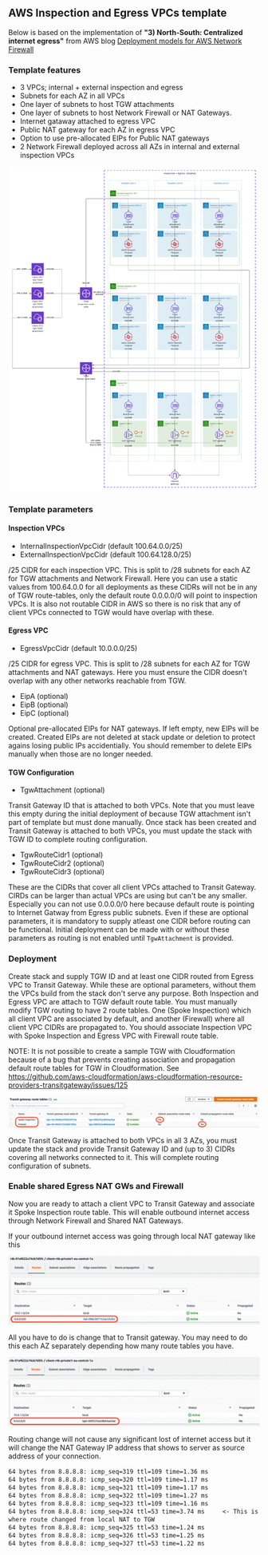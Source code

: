 ## AWS Inspection and Egress VPCs template

Below is based on the implementation of **"3) North-South: Centralized internet egress"** from AWS blog [Deployment models for AWS Network Firewall](https://aws.amazon.com/blogs/networking-and-content-delivery/deployment-models-for-aws-network-firewall/)

### Template features
* 3 VPCs; internal + external inspection and egress
* Subnets for each AZ in all VPCs
* One layer of subnets to host TGW attachments
* One layer of subnets to host Network Firewall or NAT Gateways.
* Internet gataway attached to egress VPC
* Public NAT gateway for each AZ in egress VPC
* Option to use pre-allocated EIPs for Public NAT gateways
* 2 Network Firewall deployed across all AZs in internal and external inspection VPCs

![Network diagram](diagram.png)

### Template parameters

#### Inspection VPCs

   * InternalInspectionVpcCidr (default 100.64.0.0/25)
   * ExternalInspectionVpcCidr (default 100.64.128.0/25)

/25 CIDR for each inspection VPC. This is split to /28 subnets for each AZ for TGW attachments and Network Firewall.
Here you can use a static values from 100.64.0.0 for all deployments as these CIDRs will not
be in any of TGW route-tables, only the default route 0.0.0.0/0 will point to inspection VPCs.
It is also not routable CIDR in AWS so there is no risk that any of client VPCs connected to TGW would
have overlap with these.

#### Egress VPC 

   * EgressVpcCidr (default 10.0.0.0/25)

/25 CIDR for egress VPC. This is split to /28 subnets for each AZ for TGW attachments and NAT gateways.
Here you must ensure the CIDR doesn't overlap with any other networks reachable from TGW.

   * EipA (optional)
   * EipB (optional)
   * EipC (optional)

Optional pre-allocated EIPs for NAT gateways. If left empty, new EIPs will be created. Created EIPs
are not deleted at stack update or deletion to protect agains losing public IPs accidentially.
You should remember to delete EIPs manually when those are no longer needed.

#### TGW Configuration

   * TgwAttachment (optional)

Transit Gateway ID that is attached to both VPCs. Note that you must leave this empty during
the initial deployment of because TGW attachment isn't part of template but must done manually.
Once stack has been created and Transit Gateway is attached to both VPCs, you must update
the stack with TGW ID to complete routing configuration.

   * TgwRouteCidr1 (optional)
   * TgwRouteCidr2 (optional)
   * TgwRouteCidr3 (optional)

These are the CIDRs that cover all client VPCs attached to Transit Gateway. CIRDs can be larger
than actual VPCs are using but can't be any smaller. Especially you can not use 0.0.0.0/0
here because default route is pointing to Internet Gatway from Egress public subnets.
Even if these are optional parameters, it is mandatory to supply atleast one CIDR before
routing can be functional. Initial deployment can be made with or without these parameters
as routing is not enabled until `TgwAttachment` is provided.

### Deployment

Create stack and supply TGW ID and at least one CIDR routed from Egress VPC to Transit Gateway.
While these are optional parameters, without them the VPCs build from the stack don't serve any purpose.
Both Inspection and Egress VPC are attach to TGW default route table. You must manually modify TGW routing
to have 2 route tables. One (Spoke Inspection) which all client VPC are associated by default, and another (Firewall) where all client VPC CIDRs are propagated to. You should associate Inspection VPC with
Spoke Inspection and Egress VPC with Firewall route table.

NOTE: It is not possible to create a sample TGW with Cloudformation because of a bug that prevents
creating association and propagation default route tables for TGW in Cloudformation. See https://github.com/aws-cloudformation/aws-cloudformation-resource-providers-transitgateway/issues/125

![TGW route table config](refdocs/tgw-routetable-config.png)

Once Transit Gateway is attached to both VPCs in all 3 AZs, you must update the stack and provide
Transit Gateway ID and (up to 3) CIDRs covering all networks connected to it. This will complete
routing configuration of subnets.

### Enable shared Egress NAT GWs and Firewall

Now you are ready to attach a client VPC to Transit Gateway and associate it Spoke Inspection route table.
This will enable outbound internet access through Network Firewall and Shared NAT Gateways.

If your outbound internet access was going through local NAT gateway like this

![VPC routing via NAT](refdocs/vpc-routing-natgw.png)

All you have to do is change that to Transit gateway. You may need to do this each AZ separately
depending how many route tables you have.

![VPC routing via TGW](refdocs/vpc-routing-tgw.png)

Routing change will not cause any significant lost of internet access but it will change the NAT Gateway IP address that shows to server as source address of your connection.

```
64 bytes from 8.8.8.8: icmp_seq=319 ttl=109 time=1.36 ms
64 bytes from 8.8.8.8: icmp_seq=320 ttl=109 time=1.17 ms
64 bytes from 8.8.8.8: icmp_seq=321 ttl=109 time=1.17 ms
64 bytes from 8.8.8.8: icmp_seq=322 ttl=109 time=1.27 ms
64 bytes from 8.8.8.8: icmp_seq=323 ttl=109 time=1.16 ms
64 bytes from 8.8.8.8: icmp_seq=324 ttl=53 time=3.74 ms     <- This is where route changed from local NAT to TGW
64 bytes from 8.8.8.8: icmp_seq=325 ttl=53 time=1.24 ms
64 bytes from 8.8.8.8: icmp_seq=326 ttl=53 time=1.25 ms
64 bytes from 8.8.8.8: icmp_seq=327 ttl=53 time=1.22 ms
```


